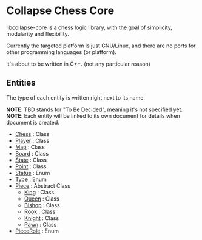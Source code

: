 # Collapse Chess Core

libcollapse-core is a chess logic library, with the goal of simplicity, modularity and flexibility.

Currently the targeted platform is just GNU/Linux, and there are no ports for other programming languages (or platform).

it's about to be written in C++. (not any particular reason)

## Entities

The type of each entity is written right next to its name.  

**NOTE**: TBD stands for "To Be Decided", meaning it's not specified yet.  
**NOTE**: Each entity will be linked to its own document for details when document is created.  

*   [Chess](./entities/chess.md) : Class
*   [Player](./entities/player.md) : Class
*   [Map](./entities/map.md) : Class
*   [Board](./entities/board.md) : Class
*   [State](./entities/state.md) : Class
*   [Point](./entities/point.md) : Class
*   [Status](./entities/status.md) : Enum
*   [Type](./entities/type.md) : Enum
*   [Piece](./entities/piece.md) : Abstract Class
    *   [King](./entities/king.md) : Class
    *   [Queen](./entities/queen.md) : Class
    *   [Bishop](./entities/bishop.md) : Class
    *   [Rook](./entities/rook.md) : Class
    *   [Knight](./entities/knight.md) : Class
    *   [Pawn](./entities/pawn.md) : Class
*   [PieceRole](./entities/piece_role.md) : Enum

